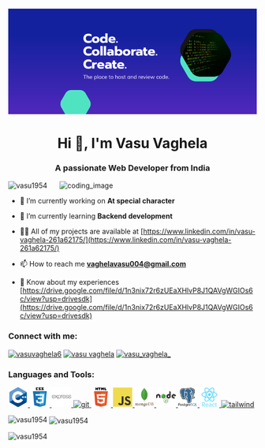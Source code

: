 ![logo](https://github.com/vasu1954/vasu1954/blob/main/for-webdevelope_64136297.png)
<h1 align="center">Hi 👋, I'm Vasu Vaghela</h1>
<h3 align="center">A passionate Web Developer from India</h3>
<img align="right" width="400" src="https://cdn.dribbble.com/users/2131993/screenshots/4948736/thoughtworks-gif_dribbble.gif" alt="coding_image">

<p align="left"> <img src="https://komarev.com/ghpvc/?username=vasu1954&label=Profile%20views&color=0e75b6&style=flat" alt="vasu1954" /> </p>

- 🔭 I’m currently working on **At special character**

- 🌱 I’m currently learning **Backend development**

- 👨‍💻 All of my projects are available at [https://www.linkedin.com/in/vasu-vaghela-261a62175/](https://www.linkedin.com/in/vasu-vaghela-261a62175/)

- 📫 How to reach me **vaghelavasu004@gmail.com**

- 📄 Know about my experiences [https://drive.google.com/file/d/1n3nix72r6zUEaXHlvP8J1QAVgWGIOs6c/view?usp=drivesdk](https://drive.google.com/file/d/1n3nix72r6zUEaXHlvP8J1QAVgWGIOs6c/view?usp=drivesdk)

<h3 align="left">Connect with me:</h3>
<p align="left">
<a href="https://twitter.com/vasuvaghela6" target="blank"><img align="center" src="https://raw.githubusercontent.com/rahuldkjain/github-profile-readme-generator/master/src/images/icons/Social/twitter.svg" alt="vasuvaghela6" height="30" width="40" /></a>
<a href="https://linkedin.com/in/vasu-vaghela-261a62175" target="blank"><img align="center" src="https://raw.githubusercontent.com/rahuldkjain/github-profile-readme-generator/master/src/images/icons/Social/linked-in-alt.svg" alt="vasu vaghela" height="30" width="40" /></a>
<a href="https://instagram.com/vasu_vaghela_" target="blank"><img align="center" src="https://raw.githubusercontent.com/rahuldkjain/github-profile-readme-generator/master/src/images/icons/Social/instagram.svg" alt="vasu_vaghela_" height="30" width="40" /></a>
</p>

<h3 align="left">Languages and Tools:</h3>
<p align="left"> <a href="https://www.w3schools.com/cpp/" target="_blank" rel="noreferrer"> <img src="https://raw.githubusercontent.com/devicons/devicon/master/icons/cplusplus/cplusplus-original.svg" alt="cplusplus" width="40" height="40"/> </a> <a href="https://www.w3schools.com/css/" target="_blank" rel="noreferrer"> <img src="https://raw.githubusercontent.com/devicons/devicon/master/icons/css3/css3-original-wordmark.svg" alt="css3" width="40" height="40"/> </a> <a href="https://expressjs.com" target="_blank" rel="noreferrer"> <img src="https://raw.githubusercontent.com/devicons/devicon/master/icons/express/express-original-wordmark.svg" alt="express" width="40" height="40"/> </a> <a href="https://git-scm.com/" target="_blank" rel="noreferrer"> <img src="https://www.vectorlogo.zone/logos/git-scm/git-scm-icon.svg" alt="git" width="40" height="40"/> </a> <a href="https://www.w3.org/html/" target="_blank" rel="noreferrer"> <img src="https://raw.githubusercontent.com/devicons/devicon/master/icons/html5/html5-original-wordmark.svg" alt="html5" width="40" height="40"/> </a> <a href="https://developer.mozilla.org/en-US/docs/Web/JavaScript" target="_blank" rel="noreferrer"> <img src="https://raw.githubusercontent.com/devicons/devicon/master/icons/javascript/javascript-original.svg" alt="javascript" width="40" height="40"/> </a> <a href="https://www.mongodb.com/" target="_blank" rel="noreferrer"> <img src="https://raw.githubusercontent.com/devicons/devicon/master/icons/mongodb/mongodb-original-wordmark.svg" alt="mongodb" width="40" height="40"/> </a> <a href="https://nodejs.org" target="_blank" rel="noreferrer"> <img src="https://raw.githubusercontent.com/devicons/devicon/master/icons/nodejs/nodejs-original-wordmark.svg" alt="nodejs" width="40" height="40"/> </a> <a href="https://www.postgresql.org" target="_blank" rel="noreferrer"> <img src="https://raw.githubusercontent.com/devicons/devicon/master/icons/postgresql/postgresql-original-wordmark.svg" alt="postgresql" width="40" height="40"/> </a> <a href="https://reactjs.org/" target="_blank" rel="noreferrer"> <img src="https://raw.githubusercontent.com/devicons/devicon/master/icons/react/react-original-wordmark.svg" alt="react" width="40" height="40"/> </a> <a href="https://tailwindcss.com/" target="_blank" rel="noreferrer"> <img src="https://www.vectorlogo.zone/logos/tailwindcss/tailwindcss-icon.svg" alt="tailwind" width="40" height="40"/> </a> </p>

<p><img align="left" src="https://github-readme-stats.vercel.app/api/top-langs?username=vasu1954&show_icons=true&locale=en&layout=compact" alt="vasu1954" /></p>

<p>&nbsp;<img align="center" src="https://github-readme-stats.vercel.app/api?username=vasu1954&show_icons=true&locale=en" alt="vasu1954" /></p>

<p><img align="center" src="https://github-readme-streak-stats.herokuapp.com/?user=vasu1954&" alt="vasu1954" /></p>
